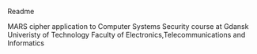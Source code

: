 Readme

MARS cipher application to Computer Systems Security course at Gdansk Univeristy of Technology Faculty of Electronics,Telecommunications and Informatics